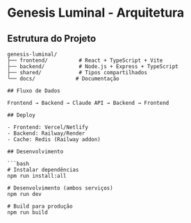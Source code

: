 # Genesis Luminal - Arquitetura

## Estrutura do Projeto

```
genesis-luminal/
├── frontend/          # React + TypeScript + Vite
├── backend/           # Node.js + Express + TypeScript  
├── shared/            # Tipos compartilhados
└── docs/             # Documentação

## Fluxo de Dados

Frontend → Backend → Claude API → Backend → Frontend

## Deploy

- Frontend: Vercel/Netlify
- Backend: Railway/Render
- Cache: Redis (Railway addon)

## Desenvolvimento

```bash
# Instalar dependências
npm run install:all

# Desenvolvimento (ambos serviços)
npm run dev

# Build para produção
npm run build
```

